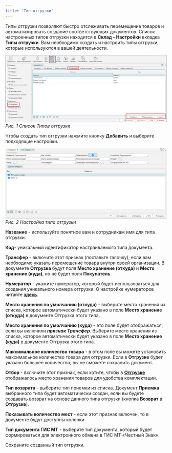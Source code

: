 ```yaml
---
title: 'Тип отгрузки'
---
```


Типы отгрузки позволяют быстро отслеживать перемещение товаров и автоматизировать создание соответствующих документов. Список настроенных типов отгрузки находится в **Склад - Настройки** вкладка **Типы отгрузки**. Вам необходимо создать и настроить типы отгрузки, которые используются в вашей деятельности.

![](images/Shipment_type_1.png)  
*Рис. 1 Список Типов отгрузки*

  

Чтобы создать тип отгрузки нажмите кнопку **Добавить** и выберите подходящие настройки.

![](images/Shipment_type_2.png)  
*Рис. 2 Настройка типа отгрузки*

  

**Название** - используйте понятное вам и сотрудникам имя для типа отгрузки.

**Код**- уникальный идентификатор настраиваемого типа документа.

**Трансфер** - включите этот признак (поставьте галочку), если вам необходимо указать перемещение товара внутри своей организации. В документе **Отгрузка** будут поля **Место хранение (откуда)** и **Место хранение (куда)**, но не будет поля **Покупатель**.

**Нумератор** - укажите нумератор, который будет использоваться для создания уникального номера отгрузки. О настройке нумераторов читайте **[здесь](Numerators.md)**.

**Место хранения по умолчанию (откуда)** - выберите место хранения из списка, которое автоматически будет указано в поле **Место хранение (откуда)** в документе Отгрузка этого типа.

**Место хранения по умолчанию (куда)** - это поле будет отображаться, если вы включили ***признак Трансфер***. Выберите место хранения из списка, которое автоматически будет указано в поле **Место хранение (куда)** в документе Отгрузка этого типа.

**Максимальное количество товара** - в этом поле вы можете установить максимальное количество товара для отгрузки. Если в **Отгрузке** будет указано большее количество, вы не сможете сохранить документ.

**Отбор** - включите этот признак, если хотите, чтобы в [**Отгрузке**](Shipments.md) отображалось место хранения товаров для удобства комплектации.

**Тип возврата** - выберите тип приемки из списка. Документ **Приемка** выбранного типа будет автоматически создан, если вы будете создавать возврат на основе данного типа отгрузки (кнопка **Возврат** в **Отгрузке**).

**Показывать количество мест** - если этот признак включен, то в документе будут доступны колонки [](images/number_of_seats.png)

**Тип документа ГИС МТ** - выберите тип документа, который будет формироваться для электронного обмена в ГИС МТ «Честный Знак».

Сохраните созданный тип отгрузки.

  



  
